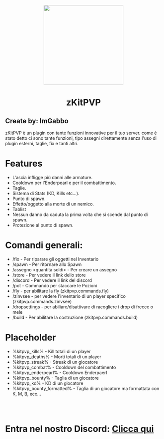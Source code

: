 <div align="center">
<img src="https://cdn.discordapp.com/attachments/1083632575156846672/1120061873077883051/zKitPVP_Logo.png" width="256">
<h1>zKitPVP</h1>
</div>
<h2>Create by: ImGabbo</h2>
<p>zKitPVP è un plugin con tante funzioni innovative per il tuo server. come è stato detto ci sono tante funzioni, tipo assegni direttamente senza l'uso di plugin esterni, taglie, fix e tanti altri. 
</p>



# Features
- L'ascia infligge più danni alle armature.
- Cooldown per l'Enderpearl e per il combattimento.
- Taglie.
- Sistema di Stats (KD, Kills etc...). 
- Punto di spawn.
- Effetto/oggetto alla morte di un nemico.
- Tablist
- Nessun danno da caduta la prima volta che si scende dal punto di spawn.
- Protezione al punto di spawn.


# Comandi generali:
- /fix - Per riparare gli oggetti nel Inventario
- /spawn - Per ritornare allo Spawn 
- /assegno <quantità soldi> - Per creare un assegno 
- /store - Per vedere il link dello store 
- /discord - Per vedere il link del discord 
- /pot - Commando per staccare le Pozioni
- /fly - per abilitare la fly (zkitpvp.commands.fly)
- /zinvsee <player> - per vedere l'inventario di un player specifico (zkitpvp.commands.zinvsee)
- /dropsettings - per abiliare/disattivare di racogliere i drop di frecce o mele
- /build - Per abilitare la costruzione (zkitpvp.commands.build)

# Placeholder
- %kitpvp_kills% - Kill totali di un player
- %kitpvp_deaths% - Morti totali di un player
- %kitpvp_streak% - Streak di un giocatore
- %kitpvp_combat% - Cooldown del combattimento
- %kitpvp_enderpearl% - Cooldown Enderpaerl
- %kitpvp_bounty% - Taglia di un giocatore
- %kitpvp_kd% - KD di un giocatore
- %kitpvp_bounty_formatted% - Taglia di un giocatore ma formattata con K, M, B, ecc...


<br><br>
<h1>Entra nel nostro Discord: <a href="https://discord.gg/kuThqugeJH">Clicca qui</a></h1>
